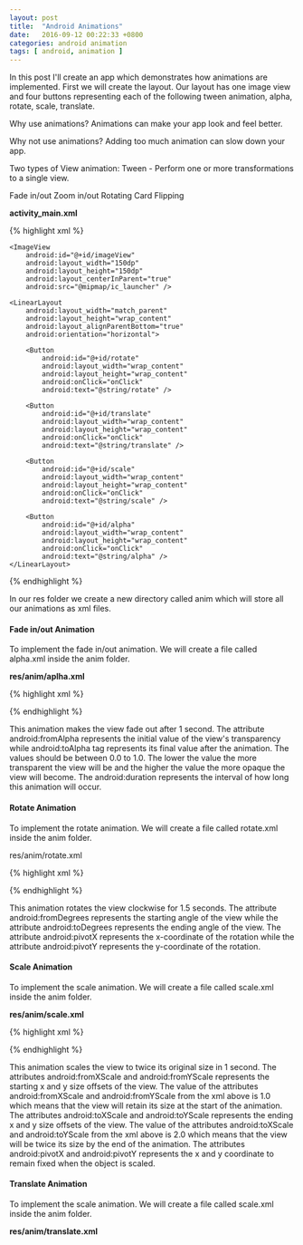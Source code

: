 ```yaml
---
layout: post
title:  "Android Animations"
date:   2016-09-12 00:22:33 +0800
categories: android animation
tags: [ android, animation ]
---
```

<p>In this post I'll create an app which demonstrates how animations are implemented.
First we will create the layout.  Our layout has one image view and four buttons representing each of the following tween animation, alpha, rotate, scale, translate.</p>

Why use animations?
Animations can make your app look and feel better.

Why not use animations?
Adding too much animation can slow down your app.

Two types of View animation:
Tween - Perform one or more transformations to a single view.

Fade in/out
Zoom in/out
Rotating
Card Flipping

<b>activity_main.xml</b>

{% highlight xml %}
<?xml version="1.0" encoding="utf-8"?>
<RelativeLayout xmlns:android="http://schemas.android.com/apk/res/android"
    xmlns:tools="http://schemas.android.com/tools"
    android:layout_width="match_parent"
    android:layout_height="match_parent"
    android:paddingBottom="@dimen/activity_vertical_margin"
    android:paddingLeft="@dimen/activity_horizontal_margin"
    android:paddingRight="@dimen/activity_horizontal_margin"
    android:paddingTop="@dimen/activity_vertical_margin"
    tools:context="com.emmanuelcorrales.animationsdemo.MainActivity">

    <ImageView
        android:id="@+id/imageView"
        android:layout_width="150dp"
        android:layout_height="150dp"
        android:layout_centerInParent="true"
        android:src="@mipmap/ic_launcher" />

    <LinearLayout
        android:layout_width="match_parent"
        android:layout_height="wrap_content"
        android:layout_alignParentBottom="true"
        android:orientation="horizontal">

        <Button
            android:id="@+id/rotate"
            android:layout_width="wrap_content"
            android:layout_height="wrap_content"
            android:onClick="onClick"
            android:text="@string/rotate" />

        <Button
            android:id="@+id/translate"
            android:layout_width="wrap_content"
            android:layout_height="wrap_content"
            android:onClick="onClick"
            android:text="@string/translate" />

        <Button
            android:id="@+id/scale"
            android:layout_width="wrap_content"
            android:layout_height="wrap_content"
            android:onClick="onClick"
            android:text="@string/scale" />

        <Button
            android:id="@+id/alpha"
            android:layout_width="wrap_content"
            android:layout_height="wrap_content"
            android:onClick="onClick"
            android:text="@string/alpha" />  
    </LinearLayout>
</RelativeLayout>
{% endhighlight %}

<p>In our res folder we create a new directory called anim which will store all our animations as xml files.</p>

<h4>Fade in/out Animation</h4>

<p>To implement the fade in/out animation. We will create a file called alpha.xml inside the anim folder.</p>

<b>res/anim/aplha.xml</b>

{% highlight xml %}
<?xml version="1.0" encoding="utf-8"?>
<alpha xmlns:android="http://schemas.android.com/apk/res/android"
    android:duration="1000"
    android:fromAlpha="1.0"
    android:toAlpha="0.0" />
{% endhighlight %}

<p>This animation makes the view fade out after 1 second. The attribute android:fromAlpha represents the initial value of the view's transparency while android:toAlpha tag represents its final value after the animation. The values should be between 0.0 to 1.0. The lower the value the more transparent the view will be and the higher the value the more opaque the view will become. The android:duration represents the interval of how long this animation will occur.</p>

<h4>Rotate Animation</h4>

<p>To implement the rotate animation. We will create a file called rotate.xml inside the anim folder.</p>

res/anim/rotate.xml

{% highlight xml %}
<?xml version="1.0" encoding="utf-8"?>
<rotate xmlns:android="http://schemas.android.com/apk/res/android"
    android:duration="1500"
    android:fromDegrees="0"
    android:pivotX="50%"
    android:pivotY="50%"
    android:toDegrees="360" />
{% endhighlight %}

<p>This animation rotates the view clockwise for 1.5 seconds. The attribute android:fromDegrees represents the starting angle of the view while the attribute android:toDegrees represents the ending angle of the view. The attribute android:pivotX represents the x-coordinate of the rotation while the attribute android:pivotY represents the y-coordinate of the rotation.</p>

<h4>Scale Animation</h4>

<p>To implement the scale animation. We will create a file called scale.xml inside the anim folder.</p>

<b>res/anim/scale.xml</b>

{% highlight xml %}
<?xml version="1.0" encoding="utf-8"?>
<scale xmlns:android="http://schemas.android.com/apk/res/android"
    android:duration="1000"
    android:fromXScale="1.0"
    android:fromYScale="1.0"
    android:pivotX="50%"
    android:pivotY="50%"
    android:toXScale="2.0"
    android:toYScale="2.0" />
{% endhighlight %}


<p>This animation scales the view to twice its original size in 1 second. The attributes android:fromXScale and android:fromYScale represents the starting x and y size offsets of the view. The value of the attributes android:fromXScale and android:fromYScale from the xml above is 1.0 which means that the view will retain its size at the start of the animation. The attributes android:toXScale and android:toYScale represents the ending x and y size offsets of the view. The value of the attributes android:toXScale and android:toYScale from the xml above is 2.0 which means that the view will be twice its size by the end of the animation. The attributes android:pivotX and android:pivotY represents the x and y coordinate to remain fixed when the object is scaled.</p>

<h4>Translate Animation</h4>

<p>To implement the scale animation. We will create a file called scale.xml inside the anim folder.</p>

<b>res/anim/translate.xml</b>
